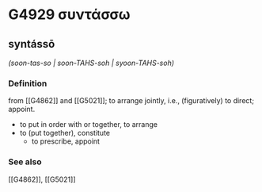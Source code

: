 # G4929 συντάσσω

## syntássō

_(soon-tas-so | soon-TAHS-soh | syoon-TAHS-soh)_

### Definition

from [[G4862]] and [[G5021]]; to arrange jointly, i.e., (figuratively) to direct; appoint.

- to put in order with or together, to arrange
- to (put together), constitute
  - to prescribe, appoint

### See also

[[G4862]], [[G5021]]

